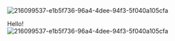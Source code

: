 ![216099537-e1b5f736-96a4-4dee-94f3-5f040a105cfa](https://user-images.githubusercontent.com/112850163/220836431-a9647c6a-7ba1-4cf9-a339-f20a31edd777.gif)<div>Hello!</div>![216099537-e1b5f736-96a4-4dee-94f3-5f040a105cfa](https://user-images.githubusercontent.com/112850163/220836431-a9647c6a-7ba1-4cf9-a339-f20a31edd777.gif)

<!--
**Undong00/Undong00** is a ✨ _special_ ✨ repository because its `README.md` (this file) appears on your GitHub profile.

Here are some ideas to get you started:

- 🔭 I’m currently working on ...
- 🌱 I’m currently learning ...
- 👯 I’m looking to collaborate on ...
- 🤔 I’m looking for help with ...
- 💬 Ask me about ...
- 📫 How to reach me: ...
- 😄 Pronouns: ...
- ⚡ Fun fact: ...
-->
